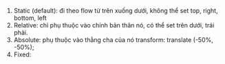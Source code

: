 1. Static (default): đi theo flow từ trên xuống dưới, không thể set top, right, bottom, left
2. Relative: chỉ phụ thuộc vào chính bản thân nó, có thể set trên dưới, trái phải.
3. Absolute: phụ thuộc vào thằng cha của nó
transform: translate (-50%, -50%);
4. Fixed: 
